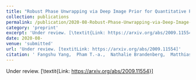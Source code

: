 ```yaml
---
title: "Robust Phase Unwrapping via Deep Image Prior for Quantitative Phase Imaging"
collection: publications
permalink: /publication/2020-08-Robust-Phase-Unwrapping-via-Deep-Image-Prior-for-Quantitative-Phase-Imaging
category: 'preprint'
excerpt: 'Under review. [\textit{Link: https://arxiv.org/abs/2009.11554}]'
date: 2020-08-
venue: 'submitted'
url: 'Under review. [textitLink: https://arxiv.org/abs/2009.11554]'
citation: ' Fangshu Yang,  Pham T.-a.,  Nathalie Brandenberg,  Matthias Lutolf,  Jianwei Ma,  Michael Unser, &quot;Robust Phase Unwrapping via Deep Image Prior for Quantitative Phase Imaging.&quot; <i>Under review. [textitLink: https://arxiv.org/abs/2009.11554]</i>, 08 2020.'
---
```

Under review. [\textit{Link: https://arxiv.org/abs/2009.11554}]
